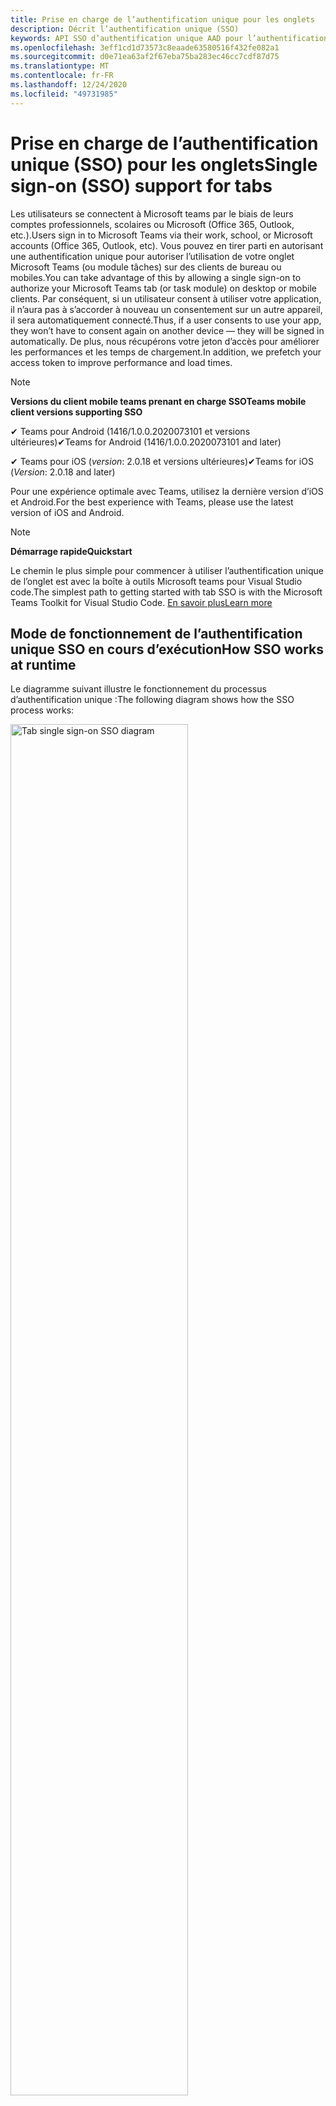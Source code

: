 ```yaml
---
title: Prise en charge de l’authentification unique pour les onglets
description: Décrit l’authentification unique (SSO)
keywords: API SSO d’authentification unique AAD pour l’authentification de teams
ms.openlocfilehash: 3eff1cd1d73573c8eaade63580516f432fe082a1
ms.sourcegitcommit: d0e71ea63af2f67eba75ba283ec46cc7cdf87d75
ms.translationtype: MT
ms.contentlocale: fr-FR
ms.lasthandoff: 12/24/2020
ms.locfileid: "49731985"
---
```

# <a name="single-sign-on-sso-support-for-tabs"></a><span data-ttu-id="adf87-104">Prise en charge de l’authentification unique (SSO) pour les onglets</span><span class="sxs-lookup"><span data-stu-id="adf87-104">Single sign-on (SSO) support for tabs</span></span>

<span data-ttu-id="adf87-105">Les utilisateurs se connectent à Microsoft teams par le biais de leurs comptes professionnels, scolaires ou Microsoft (Office 365, Outlook, etc.).</span><span class="sxs-lookup"><span data-stu-id="adf87-105">Users sign in to Microsoft Teams via their work, school, or Microsoft accounts (Office 365, Outlook, etc).</span></span> <span data-ttu-id="adf87-106">Vous pouvez en tirer parti en autorisant une authentification unique pour autoriser l’utilisation de votre onglet Microsoft Teams (ou module tâches) sur des clients de bureau ou mobiles.</span><span class="sxs-lookup"><span data-stu-id="adf87-106">You can take advantage of this by allowing a single sign-on to authorize your Microsoft Teams tab (or task module) on desktop or mobile clients.</span></span> <span data-ttu-id="adf87-107">Par conséquent, si un utilisateur consent à utiliser votre application, il n’aura pas à s’accorder à nouveau un consentement sur un autre appareil, il sera automatiquement connecté.</span><span class="sxs-lookup"><span data-stu-id="adf87-107">Thus, if a user consents to use your app, they won’t have to consent again on another device — they will be signed in automatically.</span></span> <span data-ttu-id="adf87-108">De plus, nous récupérons votre jeton d’accès pour améliorer les performances et les temps de chargement.</span><span class="sxs-lookup"><span data-stu-id="adf87-108">In addition, we prefetch your access token to improve performance and load times.</span></span>

>[!NOTE]
> <span data-ttu-id="adf87-109">**Versions du client mobile teams prenant en charge SSO**</span><span class="sxs-lookup"><span data-stu-id="adf87-109">**Teams mobile client versions supporting SSO**</span></span>  
>
> <span data-ttu-id="adf87-110">✔ Teams pour Android (1416/1.0.0.2020073101 et versions ultérieures)</span><span class="sxs-lookup"><span data-stu-id="adf87-110">✔Teams for Android (1416/1.0.0.2020073101 and later)</span></span>
>
> <span data-ttu-id="adf87-111">✔ Teams pour iOS (_version_: 2.0.18 et versions ultérieures)</span><span class="sxs-lookup"><span data-stu-id="adf87-111">✔Teams for iOS (_Version_: 2.0.18 and later)</span></span>  
>
> <span data-ttu-id="adf87-112">Pour une expérience optimale avec Teams, utilisez la dernière version d’iOS et Android.</span><span class="sxs-lookup"><span data-stu-id="adf87-112">For the best experience with Teams, please use the latest version of iOS and Android.</span></span>

>[!NOTE]
> <span data-ttu-id="adf87-113">**Démarrage rapide**</span><span class="sxs-lookup"><span data-stu-id="adf87-113">**Quickstart**</span></span>  
>
> <span data-ttu-id="adf87-114">Le chemin le plus simple pour commencer à utiliser l’authentification unique de l’onglet est avec la boîte à outils Microsoft teams pour Visual Studio code.</span><span class="sxs-lookup"><span data-stu-id="adf87-114">The simplest path to getting started with tab SSO is with the Microsoft Teams Toolkit for Visual Studio Code.</span></span> [<span data-ttu-id="adf87-115">En savoir plus</span><span class="sxs-lookup"><span data-stu-id="adf87-115">Learn more</span></span>](../../../toolkit/visual-studio-code-tab-sso.md)


## <a name="how-sso-works-at-runtime"></a><span data-ttu-id="adf87-116">Mode de fonctionnement de l’authentification unique SSO en cours d’exécution</span><span class="sxs-lookup"><span data-stu-id="adf87-116">How SSO works at runtime</span></span>

<span data-ttu-id="adf87-117">Le diagramme suivant illustre le fonctionnement du processus d’authentification unique :</span><span class="sxs-lookup"><span data-stu-id="adf87-117">The following diagram shows how the SSO process works:</span></span>

<!-- markdownlint-disable MD033 -->
<img src="~/assets/images/tabs/tabs-sso-diagram.png" alt="Tab single sign-on SSO diagram" width="75%"/>

1. <span data-ttu-id="adf87-118">Dans l’onglet, un appel JavaScript est effectué vers `getAuthToken()` .</span><span class="sxs-lookup"><span data-stu-id="adf87-118">In the tab, a JavaScript call is made to `getAuthToken()`.</span></span> <span data-ttu-id="adf87-119">Cette option indique à teams d’obtenir un jeton d’authentification pour l’application d’onglets.</span><span class="sxs-lookup"><span data-stu-id="adf87-119">This tells Teams to obtain an authentication token for the tab application.</span></span>
2. <span data-ttu-id="adf87-120">S’il s’agit de la première fois que l’utilisateur actuel a utilisé votre application d’onglets, une invite de demande est adressée au consentement (si le consentement est requis) ou à la gestion de l’authentification par étape (par exemple, authentification à deux facteurs).</span><span class="sxs-lookup"><span data-stu-id="adf87-120">If this is the first time the current user has used your tab application, there will be a request prompt to consent (if consent is required) or to handle step-up authentication (such as two-factor authentication).</span></span>
3. <span data-ttu-id="adf87-121">Teams demande le jeton d’application d’onglets du point de terminaison Azure AD pour l’utilisateur actuel.</span><span class="sxs-lookup"><span data-stu-id="adf87-121">Teams requests the tab application token from the Azure AD endpoint for the current user.</span></span>
4. <span data-ttu-id="adf87-122">Azure AD envoie le jeton d’application d’onglet à l’application Teams.</span><span class="sxs-lookup"><span data-stu-id="adf87-122">Azure AD sends the tab application token to the Teams application.</span></span>
5. <span data-ttu-id="adf87-123">Teams envoie le jeton de l’application d’onglet à l’onglet dans le cadre de l’objet de résultat renvoyé par l' `getAuthToken()` appel.</span><span class="sxs-lookup"><span data-stu-id="adf87-123">Teams sends the tab application token to the tab as part of the result object returned by the `getAuthToken()` call.</span></span>
6. <span data-ttu-id="adf87-124">Le jeton sera analysé dans l’application d’onglets, via JavaScript, pour extraire les informations nécessaires, telles que l’adresse de messagerie de l’utilisateur.</span><span class="sxs-lookup"><span data-stu-id="adf87-124">The token will be parsed in the tab application, via JavaScript, to extract the needed information, such as the user's email address.</span></span>

> [!NOTE]
> <span data-ttu-id="adf87-125">Le `getAuthToken()` n’est valide que pour l’envoi à un ensemble limité d’API de niveau utilisateur (e-mail, Profile, offline_access et OpenID), et non pour d’autres étendues Microsoft Graph telles que `User.Read` ou `Mail.Read` .</span><span class="sxs-lookup"><span data-stu-id="adf87-125">The `getAuthToken()` is only valid for consenting to a limited set of user-level APIs — email, profile, offline_access and OpenId — and not for further Microsoft Graph scopes such as `User.Read` or `Mail.Read`.</span></span> <span data-ttu-id="adf87-126">Consultez notre section à la fin de ce document pour obtenir des solutions de contournement si vous avez besoin d' [autres étendues Graph](#apps-that-require-additional-microsoft-graph-scopes).</span><span class="sxs-lookup"><span data-stu-id="adf87-126">See our section at the end of this document for suggested workarounds if you require [additional Graph scopes](#apps-that-require-additional-microsoft-graph-scopes).</span></span>

<span data-ttu-id="adf87-127">L’API SSO fonctionne également dans les [modules de tâches](../../../task-modules-and-cards/what-are-task-modules.md) qui incorporent le contenu Web.</span><span class="sxs-lookup"><span data-stu-id="adf87-127">The SSO API will also work in [Task Modules](../../../task-modules-and-cards/what-are-task-modules.md) that embed web content.</span></span>

## <a name="develop-an-sso-microsoft-teams-tab"></a><span data-ttu-id="adf87-128">Développer un onglet Microsoft teams SSO</span><span class="sxs-lookup"><span data-stu-id="adf87-128">Develop an SSO Microsoft Teams tab</span></span>

<span data-ttu-id="adf87-129">Cette section décrit les tâches impliquées dans la création d’un onglet teams qui utilise l’authentification unique.</span><span class="sxs-lookup"><span data-stu-id="adf87-129">This section describes the tasks involved in creating a Teams tab that uses SSO.</span></span> <span data-ttu-id="adf87-130">Ces tâches sont décrites ici sont indépendantes de la langue et de l’infrastructure.</span><span class="sxs-lookup"><span data-stu-id="adf87-130">These tasks are described here are language- and framework-agnostic.</span></span>

### <a name="1-create-your-azure-active-directory-azure-ad-application"></a><span data-ttu-id="adf87-131">1. créer votre application Azure Active Directory (Azure AD)</span><span class="sxs-lookup"><span data-stu-id="adf87-131">1. Create your Azure Active Directory (Azure AD) application</span></span>

#### <a name="registering-your-application-in-theazure-ad-portal-overview"></a><span data-ttu-id="adf87-132">Inscription de votre application dans le[portail Azure ad Portal](https://azure.microsoft.com/features/azure-portal/) :</span><span class="sxs-lookup"><span data-stu-id="adf87-132">Registering your application in the[Azure AD portal](https://azure.microsoft.com/features/azure-portal/) overview:</span></span>

1. <span data-ttu-id="adf87-133">Obtenir l' [ID de votre application Azure ad](/azure/active-directory/develop/howto-create-service-principal-portal#get-values-for-signing-in).</span><span class="sxs-lookup"><span data-stu-id="adf87-133">Get your [Azure AD Application ID](/azure/active-directory/develop/howto-create-service-principal-portal#get-values-for-signing-in).</span></span>
2. <span data-ttu-id="adf87-134">Spécifiez les autorisations dont votre application a besoin pour le point de terminaison Azure AD et, éventuellement, Microsoft Graph.</span><span class="sxs-lookup"><span data-stu-id="adf87-134">Specify the permissions that your application needs for the Azure AD endpoint and, optionally, Microsoft Graph.</span></span>
3. <span data-ttu-id="adf87-135">[Accorder des autorisations](/azure/active-directory/develop/howto-create-service-principal-portal#configure-access-policies-on-resources) pour les applications de bureau, Web et mobiles Teams.</span><span class="sxs-lookup"><span data-stu-id="adf87-135">[Grant permissions](/azure/active-directory/develop/howto-create-service-principal-portal#configure-access-policies-on-resources) for Teams desktop, web, and mobile applications.</span></span>
4. <span data-ttu-id="adf87-136">Pré-autoriser teams en sélectionnant le bouton **Ajouter une étendue** et dans le panneau qui s’ouvre, entrez `access_as_user` comme **nom d’étendue**.</span><span class="sxs-lookup"><span data-stu-id="adf87-136">Pre-authorize Teams by selecting the **Add a scope** button and in the panel that opens, enter `access_as_user` as the **Scope name**.</span></span>

> [!NOTE]
> <span data-ttu-id="adf87-137">Vous devez tenir compte de certaines restrictions importantes :</span><span class="sxs-lookup"><span data-stu-id="adf87-137">There are some important restrictions you should be aware of:</span></span>
>
> * <span data-ttu-id="adf87-138">Nous ne prenons en charge que les autorisations d’API Microsoft Graph de niveau utilisateur, c’est-à-dire la messagerie, le profil, le offline_access OpenId.</span><span class="sxs-lookup"><span data-stu-id="adf87-138">We only support user-level Microsoft Graph API permissions, i.e., email, profile, offline_access, OpenId.</span></span> <span data-ttu-id="adf87-139">Si vous avez besoin d’accéder à d’autres étendues Microsoft Graph (telles que `User.Read` ou `Mail.Read` ), consultez notre [solution de contournement recommandée](#apps-that-require-additional-microsoft-graph-scopes) à la fin de cette documentation.</span><span class="sxs-lookup"><span data-stu-id="adf87-139">If you need access to other Microsoft Graph scopes (such as `User.Read` or `Mail.Read`), see our [recommended workaround](#apps-that-require-additional-microsoft-graph-scopes) at the end of this documentation.</span></span>
> * <span data-ttu-id="adf87-140">Il est important que le nom de domaine de votre application soit le même que le nom de domaine que vous avez enregistré pour votre application Azure AD.</span><span class="sxs-lookup"><span data-stu-id="adf87-140">It's important that your application's domain name is the same as the domain name you've registering for your Azure AD application.</span></span>
> * <span data-ttu-id="adf87-141">Nous ne prenons actuellement pas en charge plusieurs domaines par application.</span><span class="sxs-lookup"><span data-stu-id="adf87-141">We don't currently support multiple domains per app.</span></span>
> * <span data-ttu-id="adf87-142">Nous ne prenons pas en charge les applications qui utilisent le `azurewebsites.net` domaine car elles sont trop courantes et peuvent présenter un risque de sécurité.</span><span class="sxs-lookup"><span data-stu-id="adf87-142">We don't support applications that use the `azurewebsites.net` domain because it is too common and may be a security risk.</span></span> <span data-ttu-id="adf87-143">Toutefois, nous cherchons activement à supprimer cette restriction.</span><span class="sxs-lookup"><span data-stu-id="adf87-143">However, we're actively seeking to remove this restriction.</span></span>

#### <a name="registering-your-app-through-the-azure-active-directory-portal-in-depth"></a><span data-ttu-id="adf87-144">Enregistrement approfondi de votre application via le portail Azure Active Directory :</span><span class="sxs-lookup"><span data-stu-id="adf87-144">Registering your app through the Azure Active Directory portal in-depth:</span></span>

1. <span data-ttu-id="adf87-145">Enregistrez une nouvelle application dans le portail [Azure Active Directory-inscriptions des applications](https://go.microsoft.com/fwlink/?linkid=2083908) .</span><span class="sxs-lookup"><span data-stu-id="adf87-145">Register a new application in the [Azure Active Directory – App Registrations](https://go.microsoft.com/fwlink/?linkid=2083908) portal.</span></span>
2. <span data-ttu-id="adf87-146">Sélectionnez **nouvelle inscription** et, dans la *page inscrire une application*, définissez les valeurs suivantes :</span><span class="sxs-lookup"><span data-stu-id="adf87-146">Select **New Registration** and on the *register an application page*, set following values:</span></span>
    * <span data-ttu-id="adf87-147">Définissez **Name** sur le nom de votre application.</span><span class="sxs-lookup"><span data-stu-id="adf87-147">Set **name** to your app name.</span></span>
    * <span data-ttu-id="adf87-148">Choisissez les **types de comptes pris en charge** (tout type de compte fonctionne) ¹</span><span class="sxs-lookup"><span data-stu-id="adf87-148">Choose the **supported account types** (any account type will work) ¹</span></span>
    * <span data-ttu-id="adf87-149">Laissez **Redirect URI** vide.</span><span class="sxs-lookup"><span data-stu-id="adf87-149">Leave **Redirect URI** empty.</span></span>
    * <span data-ttu-id="adf87-150">Choisissez **Inscrire**.</span><span class="sxs-lookup"><span data-stu-id="adf87-150">Choose **Register**.</span></span>
3. <span data-ttu-id="adf87-151">Sur la page vue d’ensemble, copiez et enregistrez l’ID de l' **application (client)**.</span><span class="sxs-lookup"><span data-stu-id="adf87-151">On the overview page, copy and save the **Application (client) ID**.</span></span> <span data-ttu-id="adf87-152">Vous en aurez besoin plus tard lors de la mise à jour de votre manifeste d’application Teams.</span><span class="sxs-lookup"><span data-stu-id="adf87-152">You’ll need it later when updating your Teams application manifest.</span></span>
4. <span data-ttu-id="adf87-153">Sélectionnez **Exposer une API** sous **Gérer**.</span><span class="sxs-lookup"><span data-stu-id="adf87-153">Under **Manage**, select **Expose an API**.</span></span> 
5. <span data-ttu-id="adf87-154">Sélectionnez le lien **définir** pour générer l’URI de l’ID de l’application sous la forme `api://{AppID}` .</span><span class="sxs-lookup"><span data-stu-id="adf87-154">Select the **Set** link to generate the Application ID URI in the form of `api://{AppID}`.</span></span> <span data-ttu-id="adf87-155">Insérez votre nom de domaine complet (avec une barre oblique « / » ajoutée à la fin) entre les deux barres obliques et le GUID.</span><span class="sxs-lookup"><span data-stu-id="adf87-155">Insert your fully qualified domain name (with a forward slash "/" appended to the end) between the double forward slashes and the GUID.</span></span> <span data-ttu-id="adf87-156">L’ID entier doit avoir la forme suivante : `api://fully-qualified-domain-name.com/{AppID}` ²</span><span class="sxs-lookup"><span data-stu-id="adf87-156">The entire ID should have the form of: `api://fully-qualified-domain-name.com/{AppID}` ²</span></span>
    * <span data-ttu-id="adf87-157">ex : `api://subdomain.example.com/00000000-0000-0000-0000-000000000000` .</span><span class="sxs-lookup"><span data-stu-id="adf87-157">ex: `api://subdomain.example.com/00000000-0000-0000-0000-000000000000`.</span></span>
    
    <span data-ttu-id="adf87-158">Le nom de domaine complet est le nom de domaine lisible par l’utilisateur à partir duquel votre application est fournie.</span><span class="sxs-lookup"><span data-stu-id="adf87-158">The fully qualified domain name is the human readable domain name from which your app is served.</span></span> <span data-ttu-id="adf87-159">Si vous utilisez un service de tunneling tel que ngrok, vous devez mettre à jour cette valeur chaque fois que votre sous-domaine ngrok est modifié.</span><span class="sxs-lookup"><span data-stu-id="adf87-159">If you are using a tunneling service such as ngrok, you will need to update     this value whenever your ngrok subdomain changes.</span></span> 
6. <span data-ttu-id="adf87-160">Sélectionnez le bouton **Ajouter une étendue**.</span><span class="sxs-lookup"><span data-stu-id="adf87-160">Select the **Add a scope** button.</span></span> <span data-ttu-id="adf87-161">Dans le volet qui s’ouvre, entrez `access_as_user` en tant que **nom de l’étendue**.</span><span class="sxs-lookup"><span data-stu-id="adf87-161">In the panel that opens, enter `access_as_user` as the **Scope name**.</span></span>
7. <span data-ttu-id="adf87-162">Définir **qui peut consentir ?**`Admins and users`</span><span class="sxs-lookup"><span data-stu-id="adf87-162">Set **Who can consent?** to `Admins and users`</span></span>
8. <span data-ttu-id="adf87-163">Renseignez les champs de configuration des invites d’administrateur et de consentement de l’utilisateur avec des valeurs appropriées pour l' `access_as_user` étendue :</span><span class="sxs-lookup"><span data-stu-id="adf87-163">Fill in the fields for configuring the admin and user consent prompts with values that are appropriate for the `access_as_user` scope:</span></span>
    * <span data-ttu-id="adf87-164">**Titre du consentement administratif :** Les équipes peuvent accéder au profil de l’utilisateur.</span><span class="sxs-lookup"><span data-stu-id="adf87-164">**Admin consent title:** Teams can access the user’s profile.</span></span>
    * <span data-ttu-id="adf87-165">**Description du consentement administratif**: permet à teams d’appeler les API Web de l’application en tant qu’utilisateur actuel.</span><span class="sxs-lookup"><span data-stu-id="adf87-165">**Admin consent description**: Allows Teams to call the app’s web APIs as the current user.</span></span>
    * <span data-ttu-id="adf87-166">**Titre du consentement** de l’utilisateur : teams peut accéder au profil utilisateur et faire des demandes au nom de l’utilisateur.</span><span class="sxs-lookup"><span data-stu-id="adf87-166">**User consent title**: Teams can access the user profile and make requests on the user's behalf.</span></span>
    * <span data-ttu-id="adf87-167">**Description du consentement de l’utilisateur :** Permettre aux équipes d’appeler les API de cette application avec les mêmes droits que l’utilisateur.</span><span class="sxs-lookup"><span data-stu-id="adf87-167">**User consent description:** Enable Teams to call this app’s APIs with the same rights as the user.</span></span>
9. <span data-ttu-id="adf87-168">Vérifiez que l' **État** est défini sur **activé** .</span><span class="sxs-lookup"><span data-stu-id="adf87-168">Ensure that **State** is set to **Enabled**</span></span>
10. <span data-ttu-id="adf87-169">Sélectionnez le bouton **Ajouter une étendue** à enregistrer.</span><span class="sxs-lookup"><span data-stu-id="adf87-169">Select the **Add scope** button to save</span></span> 
    * <span data-ttu-id="adf87-170">La partie domaine du **nom d’étendue** affiché juste en dessous du champ de texte doit correspondre automatiquement à l’URI d' **ID d’application** défini à l’étape précédente, avec `/access_as_user` ajouté à la fin :</span><span class="sxs-lookup"><span data-stu-id="adf87-170">The domain part of the **Scope name** displayed just below the text field should automatically match the **Application ID** URI set in the previous step, with `/access_as_user` appended to the end:</span></span>
        * `api://subdomain.example.com/00000000-0000-0000-0000-000000000000/access_as_user`
11. <span data-ttu-id="adf87-171">Dans la section **applications clientes autorisées** , identifiez les applications que vous souhaitez autoriser pour l’application Web de votre application.</span><span class="sxs-lookup"><span data-stu-id="adf87-171">In the **Authorized client applications** section, identify the applications that you want to authorize for your app’s web application.</span></span> <span data-ttu-id="adf87-172">Sélectionnez *Ajouter une application cliente*.</span><span class="sxs-lookup"><span data-stu-id="adf87-172">Select *Add a client application*.</span></span> <span data-ttu-id="adf87-173">Entrez chacun des ID client suivants et sélectionnez l’étendue autorisée que vous avez créée à l’étape précédente :</span><span class="sxs-lookup"><span data-stu-id="adf87-173">Enter each of the following client IDs and select the authorized scope you created in the previous step:</span></span>
    * <span data-ttu-id="adf87-174">`1fec8e78-bce4-4aaf-ab1b-5451cc387264` (Team mobile/application de bureau)</span><span class="sxs-lookup"><span data-stu-id="adf87-174">`1fec8e78-bce4-4aaf-ab1b-5451cc387264` (Teams mobile/desktop application)</span></span>
    * <span data-ttu-id="adf87-175">`5e3ce6c0-2b1f-4285-8d4b-75ee78787346` (Application Web Teams)</span><span class="sxs-lookup"><span data-stu-id="adf87-175">`5e3ce6c0-2b1f-4285-8d4b-75ee78787346` (Teams web application)</span></span>
12. <span data-ttu-id="adf87-176">Accédez à **autorisations d’API**.</span><span class="sxs-lookup"><span data-stu-id="adf87-176">Navigate to **API Permissions**.</span></span> <span data-ttu-id="adf87-177">Sélectionnez *Ajouter une autorisation*  >  délégation de *Microsoft Graph*  >  *autorisations*, puis ajoutez les autorisations suivantes à partir de l’API Microsoft Graph :</span><span class="sxs-lookup"><span data-stu-id="adf87-177">Select *Add a permission* > *Microsoft Graph* > *Delegated permissions*, then add the following permissions from Microsoft Graph API:</span></span>
    * <span data-ttu-id="adf87-178">User. Read (activé par défaut)</span><span class="sxs-lookup"><span data-stu-id="adf87-178">User.Read (enabled by default)</span></span>
    * <span data-ttu-id="adf87-179">email</span><span class="sxs-lookup"><span data-stu-id="adf87-179">email</span></span>
    * <span data-ttu-id="adf87-180">offline_access</span><span class="sxs-lookup"><span data-stu-id="adf87-180">offline_access</span></span>
    * <span data-ttu-id="adf87-181">OpenId</span><span class="sxs-lookup"><span data-stu-id="adf87-181">OpenId</span></span>
    * <span data-ttu-id="adf87-182">profil</span><span class="sxs-lookup"><span data-stu-id="adf87-182">profile</span></span>

13. <span data-ttu-id="adf87-183">Accéder à **l’authentification**</span><span class="sxs-lookup"><span data-stu-id="adf87-183">Navigate to **Authentication**</span></span>

    <span data-ttu-id="adf87-184">Si une application n’a pas reçu le consentement de l’administrateur informatique, les utilisateurs devront fournir un consentement lors de la première utilisation d’une application.</span><span class="sxs-lookup"><span data-stu-id="adf87-184">If an app hasn't been granted IT admin consent, users will have to provide consent the first time they use an app.</span></span>

    <span data-ttu-id="adf87-185">Définissez un URI de redirection :</span><span class="sxs-lookup"><span data-stu-id="adf87-185">Set a redirect URI:</span></span>
    * <span data-ttu-id="adf87-186">Sélectionnez **Ajouter une plateforme**.</span><span class="sxs-lookup"><span data-stu-id="adf87-186">Select **Add a platform**.</span></span>
    * <span data-ttu-id="adf87-187">Sélectionnez **Web**.</span><span class="sxs-lookup"><span data-stu-id="adf87-187">Select **web**.</span></span>
    * <span data-ttu-id="adf87-188">Entrez l' **URI de redirection** pour votre application.</span><span class="sxs-lookup"><span data-stu-id="adf87-188">Enter the **redirect URI** for your app.</span></span> <span data-ttu-id="adf87-189">Il s’agit de la page dans laquelle un flux d’octroi implicite réussit la redirection de l’utilisateur.</span><span class="sxs-lookup"><span data-stu-id="adf87-189">This will be the page where a successful implicit grant flow will redirect the user.</span></span> <span data-ttu-id="adf87-190">Il s’agit du même nom de domaine complet que celui que vous avez entré à l’étape 5, suivi de l’itinéraire de l’API à partir duquel une réponse d’authentification doit être envoyée.</span><span class="sxs-lookup"><span data-stu-id="adf87-190">This will be same fully qualified domain name that you entered in step 5 followed by the API route where a authentication response should be sent.</span></span> <span data-ttu-id="adf87-191">Si vous configurez l’un des exemples de teams, voici ce qui suit : `https://subdomain.example.com/auth-end`</span><span class="sxs-lookup"><span data-stu-id="adf87-191">If you are following any of the Teams samples, this will be: `https://subdomain.example.com/auth-end`</span></span>

    <span data-ttu-id="adf87-192">Ensuite, activez l’octroi implicite en cochant les cases suivantes :</span><span class="sxs-lookup"><span data-stu-id="adf87-192">Next, enable implicit grant by checking the following boxes:</span></span>  
    <span data-ttu-id="adf87-193">Jeton d’ID ✔</span><span class="sxs-lookup"><span data-stu-id="adf87-193">✔ ID Token</span></span>  
    <span data-ttu-id="adf87-194">Jeton d’accès ✔</span><span class="sxs-lookup"><span data-stu-id="adf87-194">✔ Access Token</span></span>  
    
<span data-ttu-id="adf87-195">Félicitations !</span><span class="sxs-lookup"><span data-stu-id="adf87-195">Congratulations!</span></span> <span data-ttu-id="adf87-196">Vous avez terminé les conditions préalables à l’inscription de l’application pour poursuivre votre application d’authentification unique de tabulation.</span><span class="sxs-lookup"><span data-stu-id="adf87-196">You have completed the app registration prerequisites to proceed with your tab SSO app.</span></span>     

> [!NOTE]
>
> * <span data-ttu-id="adf87-197">¹ si votre application Azure AD est inscrite dans le _même_ client que celui où vous effectuez une demande d’authentification dans Teams, l’utilisateur ne sera pas invité à accorder son consentement et recevra immédiatement un jeton d’accès.</span><span class="sxs-lookup"><span data-stu-id="adf87-197">¹ If your Azure AD app is registered in the _same_ tenant where you're making an authentication request in Teams, the user won't be asked to consent and will be granted an access token right away.</span></span> <span data-ttu-id="adf87-198">Les utilisateurs doivent uniquement accepter ces autorisations si l’application Azure AD est inscrite dans un autre client.</span><span class="sxs-lookup"><span data-stu-id="adf87-198">Users only need to consent to these permissions if the Azure AD app is registered in a different tenant.</span></span>
> * <span data-ttu-id="adf87-199">² si vous obtenez une erreur indiquant que le domaine est déjà détenu et que vous êtes le propriétaire, suivez la procédure lors du [démarrage rapide : ajoutez un nom de domaine personnalisé à Azure Active Directory](/azure/active-directory/fundamentals/add-custom-domain) pour inscrire le domaine, puis répétez l’étape 5, ci-dessus.</span><span class="sxs-lookup"><span data-stu-id="adf87-199">² If you get an error stating that the domain is already owned and you are the owner, follow the procedure at [Quickstart: Add a custom domain name to Azure Active Directory](/azure/active-directory/fundamentals/add-custom-domain) to register the domain, and then repeat step 5, above.</span></span> <span data-ttu-id="adf87-200">(Cette erreur peut également se produire si vous n’êtes pas connecté avec des informations d’identification d’administrateur dans le client Office 365 location).</span><span class="sxs-lookup"><span data-stu-id="adf87-200">(This error can also occur if you aren't signed in with Admin credentials in the Office 365 tenancy).</span></span>
> * <span data-ttu-id="adf87-201">Si vous ne recevez pas l’UPN (nom d’utilisateur principal) dans le jeton d’accès renvoyé, vous pouvez l’ajouter en tant que [revendication facultative](https://docs.microsoft.com/azure/active-directory/develop/active-directory-optional-claims) dans Azure ad.</span><span class="sxs-lookup"><span data-stu-id="adf87-201">If you are not receiving the UPN (User Principal Name) in the returned access token, you can add it as an [optional claim](https://docs.microsoft.com/azure/active-directory/develop/active-directory-optional-claims) in Azure AD.</span></span>

### <a name="2-update-your-microsoft-teams-application-manifest"></a><span data-ttu-id="adf87-202">2. mettre à jour le manifeste de votre application Microsoft teams</span><span class="sxs-lookup"><span data-stu-id="adf87-202">2. Update your Microsoft Teams application manifest</span></span>

<span data-ttu-id="adf87-203">Ajoutez de nouvelles propriétés à votre manifeste Microsoft teams :</span><span class="sxs-lookup"><span data-stu-id="adf87-203">Add new properties to your Microsoft Teams manifest:</span></span>

* <span data-ttu-id="adf87-204">**WebApplicationInfo** -parent des éléments suivants :</span><span class="sxs-lookup"><span data-stu-id="adf87-204">**WebApplicationInfo** - The parent of the following elements:</span></span>

> [!div class="checklist"]
> * <span data-ttu-id="adf87-205">**ID** : ID client de l’application.</span><span class="sxs-lookup"><span data-stu-id="adf87-205">**id** - The client ID of the application.</span></span> <span data-ttu-id="adf87-206">Il s’agit de l’ID d’application que vous avez obtenu dans le cadre de l’inscription de l’application auprès d’Azure AD.</span><span class="sxs-lookup"><span data-stu-id="adf87-206">This is the application ID that you obtained as part of registering the application with Azure AD.</span></span>
>* <span data-ttu-id="adf87-207">**ressource** -le domaine et le sous-domaine de votre application.</span><span class="sxs-lookup"><span data-stu-id="adf87-207">**resource** - The domain and subdomain of your application.</span></span> <span data-ttu-id="adf87-208">Il s’agit du même URI (y compris le `api://` protocole) que vous avez enregistré lors de la création `scope` de votre étape ci-dessus.</span><span class="sxs-lookup"><span data-stu-id="adf87-208">This is the same URI (including the `api://` protocol) that you registered when creating your `scope` in step 6 above.</span></span> <span data-ttu-id="adf87-209">Vous ne devez pas inclure le `access_as_user` chemin d’accès dans votre ressource.</span><span class="sxs-lookup"><span data-stu-id="adf87-209">You shouldn't include the `access_as_user` path in your resource.</span></span> <span data-ttu-id="adf87-210">La partie domaine de cet URI doit correspondre au domaine, y compris à tous les sous-domaines, utilisés dans les URL de votre manifeste d’application Teams.</span><span class="sxs-lookup"><span data-stu-id="adf87-210">The domain part of this URI should match the domain, including any subdomains, used in the URLs of your Teams application manifest.</span></span>

```json
"webApplicationInfo": {
  "id": "00000000-0000-0000-0000-000000000000",
  "resource": "api://subdomain.example.com/00000000-0000-0000-0000-000000000000"
}
```

> [!NOTE]
>
>* <span data-ttu-id="adf87-211">La ressource d’une application AAD correspond généralement à la racine de son URL de site et de l’appID (par exemple `api://subdomain.example.com/00000000-0000-0000-0000-000000000000` ,).</span><span class="sxs-lookup"><span data-stu-id="adf87-211">The resource for an AAD app will usually be the root of its site URL and the appID (e.g. `api://subdomain.example.com/00000000-0000-0000-0000-000000000000`).</span></span> <span data-ttu-id="adf87-212">Nous utilisons également cette valeur pour vous assurer que votre demande provient du même domaine.</span><span class="sxs-lookup"><span data-stu-id="adf87-212">We also use this value to ensure your request is coming from the same domain.</span></span> <span data-ttu-id="adf87-213">Par conséquent, assurez-vous que l' `contentURL` pour votre onglet utilise les mêmes domaines que votre propriété de ressource.</span><span class="sxs-lookup"><span data-stu-id="adf87-213">Therefore, make sure that the `contentURL` for your tab uses the same domains as your resource property.</span></span>
>* <span data-ttu-id="adf87-214">Vous devez utiliser le manifeste version 1,5 ou une version ultérieure pour implémenter le `webApplicationInfo` champ.</span><span class="sxs-lookup"><span data-stu-id="adf87-214">You need to use manifest version 1.5 or higher to implement the `webApplicationInfo` field.</span></span>

### <a name="3-get-an-authentication-token-from-your-client-side-code"></a><span data-ttu-id="adf87-215">3. obtenir un jeton d’authentification à partir de votre code côté client</span><span class="sxs-lookup"><span data-stu-id="adf87-215">3. Get an authentication token from your client-side code</span></span>

<span data-ttu-id="adf87-216">Voici à quoi ressemble l’API d’authentification :</span><span class="sxs-lookup"><span data-stu-id="adf87-216">Here's what the authentication API looks like:</span></span>

```javascript
var authTokenRequest = {
  successCallback: function(result) { console.log("Success: " + result); },
  failureCallback: function(error) { console.log("Failure: " + error); }
};
microsoftTeams.authentication.getAuthToken(authTokenRequest);
```

<span data-ttu-id="adf87-217">Lorsque vous appelez, `getAuthToken` un consentement d’utilisateur supplémentaire est requis (pour les autorisations au niveau de l’utilisateur)-une boîte de dialogue s’affichera pour que l’utilisateur les encourage à accorder un consentement supplémentaire.</span><span class="sxs-lookup"><span data-stu-id="adf87-217">When you call `getAuthToken` - and additional user consent is required (for user-level permissions) - we will show a dialog to the user encouraging them to grant additional consent.</span></span> 

<span data-ttu-id="adf87-218">Une fois que vous avez reçu le jeton d’accès dans le rappel de réussite, vous pouvez décoder le jeton d’accès pour afficher les revendications associées à ce jeton.</span><span class="sxs-lookup"><span data-stu-id="adf87-218">Once you've received the access token in the success callback you can decode the access token to view the claims associated with that token.</span></span> <span data-ttu-id="adf87-219">(Si vous le souhaitez, vous pouvez copier/coller manuellement le jeton d’accès dans un outil tel que [JWT.IO](https://jwt.io/) pour inspecter son contenu).</span><span class="sxs-lookup"><span data-stu-id="adf87-219">(Optionally, you can manually copy/paste the access token into a tool such as [JWT.io](https://jwt.io/) to inspect its contents).</span></span> <span data-ttu-id="adf87-220">Si vous ne recevez pas l’UPN (nom d’utilisateur principal) dans le jeton d’accès renvoyé, vous pouvez l’ajouter en tant que [revendication facultative](https://docs.microsoft.com/azure/active-directory/develop/active-directory-optional-claims) dans Azure ad.</span><span class="sxs-lookup"><span data-stu-id="adf87-220">If you are not receiving the UPN (User Principal Name) in the returned access token, you can add it as an [optional claim](https://docs.microsoft.com/azure/active-directory/develop/active-directory-optional-claims) in Azure AD.</span></span>

<p>
    <img src="~/assets/images/tabs/tabs-sso-prompt.png" alt="Tab single sign-on SSO dialog prompt" width="75%"/>
</p>

## <a name="sample-code"></a><span data-ttu-id="adf87-221">Exemple de code</span><span class="sxs-lookup"><span data-stu-id="adf87-221">Sample code</span></span>

<span data-ttu-id="adf87-222">Visitez notre exemple d’application : [exemple de SSO PNP MSTeams](https://github.com/pnp/teams-dev-samples/tree/master/samples/tab-sso)</span><span class="sxs-lookup"><span data-stu-id="adf87-222">Visit our sample application: [MSTeams PnP SSO Sample](https://github.com/pnp/teams-dev-samples/tree/master/samples/tab-sso)</span></span>

<span data-ttu-id="adf87-223">Le fichier Lisez-moi décrit la configuration de votre environnement de développement et la configuration de votre application dans Azure AD.</span><span class="sxs-lookup"><span data-stu-id="adf87-223">The README explains how to set up your development environment and how to configure your application in Azure AD.</span></span> <span data-ttu-id="adf87-224">Vous pouvez également trouver des informations supplémentaires sur la façon dont l’exemple est structuré dans la [section structure](https://github.com/OfficeDev/msteams-tabs-sso-sample-nodejs#app-structure) de l’application pour vous aider à vous familiariser avec le code base.</span><span class="sxs-lookup"><span data-stu-id="adf87-224">You can also find further information on how the sample is structured in the [app structure section](https://github.com/OfficeDev/msteams-tabs-sso-sample-nodejs#app-structure) to help familiarize yourself with the codebase.</span></span>

## <a name="known-limitations"></a><span data-ttu-id="adf87-225">Limitations connues</span><span class="sxs-lookup"><span data-stu-id="adf87-225">Known Limitations</span></span>

### <a name="apps-that-require-additional-microsoft-graph-scopes"></a><span data-ttu-id="adf87-226">Applications qui requièrent des étendues Microsoft Graph supplémentaires</span><span class="sxs-lookup"><span data-stu-id="adf87-226">Apps that require additional Microsoft Graph Scopes</span></span>

<span data-ttu-id="adf87-227">Notre implémentation actuelle de SSO accorde uniquement le consentement pour les autorisations au niveau de l’utilisateur : e-mail, Profile, offline_access, OpenId, et non pour d’autres API (telles que User. Read ou mail. Read).</span><span class="sxs-lookup"><span data-stu-id="adf87-227">Our current implementation for SSO only grants consent for user-level permissions — email, profile, offline_access, OpenId — not for other APIs (such as User.Read or Mail.Read).</span></span> <span data-ttu-id="adf87-228">Si votre application a besoin d’autres étendues Microsoft Graph, voici quelques solutions d’activation :</span><span class="sxs-lookup"><span data-stu-id="adf87-228">If your app needs further Microsoft Graph scopes, here are some enabling workarounds:</span></span>

#### <a name="tenant-admin-consent"></a><span data-ttu-id="adf87-229">Consentement de l’administrateur client</span><span class="sxs-lookup"><span data-stu-id="adf87-229">Tenant Admin Consent</span></span>

<span data-ttu-id="adf87-230">L’approche la plus simple consiste à obtenir de l’administrateur client le consentement préalable au nom de l’organisation.</span><span class="sxs-lookup"><span data-stu-id="adf87-230">The simplest approach is to get a tenant admin to pre-consent on behalf of the organization.</span></span> <span data-ttu-id="adf87-231">Cela signifie que les utilisateurs n’ont pas à consentir à ces étendues et vous pouvez alors être libre d’échanger le côté serveur de jetons à l’aide du flux de la [part de](/azure/active-directory/develop/v1-oauth2-on-behalf-of-flow)Azure ad.</span><span class="sxs-lookup"><span data-stu-id="adf87-231">This means users won’t have to consent to these scopes and you can then be free to exchange the token server side using Azure AD’s [on-behalf-of flow](/azure/active-directory/develop/v1-oauth2-on-behalf-of-flow).</span></span> <span data-ttu-id="adf87-232">Cette solution de contournement est acceptable pour les applications métiers internes, mais peut ne pas suffire pour les développeurs tiers qui ne pourront pas compter sur l’approbation de l’administrateur client.</span><span class="sxs-lookup"><span data-stu-id="adf87-232">This workaround is acceptable for internal line-of-business applications but may not be enough for third-party developers who may not be able to rely on tenant admin approval.</span></span>

<span data-ttu-id="adf87-233">Une méthode simple d’envoi pour le compte d’une organisation (en tant qu’administrateur client) consiste à visiter :</span><span class="sxs-lookup"><span data-stu-id="adf87-233">A simple way of consenting on behalf of an organization (as a tenant admin) is to visit:</span></span>

* `https://login.microsoftonline.com/common/adminconsent?client_id=<AAD_App_ID>`

#### <a name="asking-for-additional-consent-using-the-auth-api"></a><span data-ttu-id="adf87-234">Demande de consentement supplémentaire à l’aide de l’API auth</span><span class="sxs-lookup"><span data-stu-id="adf87-234">Asking for additional consent using the Auth API</span></span>

<span data-ttu-id="adf87-235">Une autre approche pour obtenir des étendues Microsoft Graph supplémentaires consiste à présenter une boîte de dialogue de consentement à l’aide de notre [approche d’authentification Web Azure ad existante,](~/tabs/how-to/authentication/auth-tab-aad.md#navigate-to-the-authorization-page-from-your-popup-page) qui implique de faire apparaître une boîte de dialogue d’autorisation Azure ad.</span><span class="sxs-lookup"><span data-stu-id="adf87-235">Another approach for getting additional Microsoft Graph scopes is to present a consent dialog using our existing [web-based Azure AD authentication approach](~/tabs/how-to/authentication/auth-tab-aad.md#navigate-to-the-authorization-page-from-your-popup-page) which involves popping up an Azure AD consent dialog.</span></span> <span data-ttu-id="adf87-236">Il existe des ajouts notables :</span><span class="sxs-lookup"><span data-stu-id="adf87-236">There are some notable additions:</span></span>

1. <span data-ttu-id="adf87-237">Le jeton récupéré à l’aide de `getAuthToken()` doit être échangé côté serveur à l’aide du flux Azure ad [de la part de](/azure/active-directory/develop/v2-oauth2-on-behalf-of-flow) pour accéder à ces API Microsoft Graph supplémentaires.</span><span class="sxs-lookup"><span data-stu-id="adf87-237">The token retrieved using `getAuthToken()` needs to be exchanged server-side using Azure AD [on-behalf-of flow](/azure/active-directory/develop/v2-oauth2-on-behalf-of-flow) to get access to those additional Microsoft Graph APIs.</span></span>
    * <span data-ttu-id="adf87-238">Veillez à utiliser le point de terminaison Microsoft Graph v2 pour ce Exchange.</span><span class="sxs-lookup"><span data-stu-id="adf87-238">Be sure to use the v2 Microsoft Graph endpoint for this exchange</span></span>
2. <span data-ttu-id="adf87-239">Si l’échange échoue, Azure AD renvoie une exception Grant non valide.</span><span class="sxs-lookup"><span data-stu-id="adf87-239">If the exchange fails, Azure AD will return an invalid grant exception.</span></span> <span data-ttu-id="adf87-240">Il y a généralement l’un des deux messages d’erreur suivants : `invalid_grant` ou `interaction_required`</span><span class="sxs-lookup"><span data-stu-id="adf87-240">There are usually one of two error messages: `invalid_grant` or `interaction_required`</span></span>
3. <span data-ttu-id="adf87-241">Lorsque l’échange échoue, vous devez demander un consentement supplémentaire.</span><span class="sxs-lookup"><span data-stu-id="adf87-241">When the exchange fails, then you need to ask for additional consent.</span></span> <span data-ttu-id="adf87-242">Nous vous recommandons d’afficher une interface utilisateur demandant à l’utilisateur d’accorder un consentement supplémentaire.</span><span class="sxs-lookup"><span data-stu-id="adf87-242">We recommend showing some UI asking the user to grant additional consent.</span></span> <span data-ttu-id="adf87-243">Cette interface utilisateur doit inclure un bouton qui déclenche une boîte de dialogue d’autorisation Azure AD à l’aide de notre [API d’authentification Azure ad](~/concepts/authentication/auth-silent-aad.md).</span><span class="sxs-lookup"><span data-stu-id="adf87-243">This UI should include a button that triggers an Azure AD consent dialog using our [Azure AD authentication API](~/concepts/authentication/auth-silent-aad.md).</span></span>
4. <span data-ttu-id="adf87-244">Lorsque vous demandez un consentement supplémentaire d’Azure AD, vous devez inclure `prompt=consent` dans votre [paramètre de chaîne de requête](~/tabs/how-to/authentication/auth-silent-aad.md#get-the-user-context) dans Azure ad, sinon Azure ad ne demandera pas les étendues supplémentaires.</span><span class="sxs-lookup"><span data-stu-id="adf87-244">When asking for additional consent from Azure AD, you need to include `prompt=consent` in your [query-string-parameter](~/tabs/how-to/authentication/auth-silent-aad.md#get-the-user-context) to Azure AD otherwise Azure AD will not ask for the additional scopes.</span></span>
    * <span data-ttu-id="adf87-245">Au lieu de: `?scope={scopes}`</span><span class="sxs-lookup"><span data-stu-id="adf87-245">Instead of: `?scope={scopes}`</span></span>
    * <span data-ttu-id="adf87-246">Utilisez ce qui suit : `?prompt=consent&scope={scopes}`</span><span class="sxs-lookup"><span data-stu-id="adf87-246">Use this: `?prompt=consent&scope={scopes}`</span></span>
    * <span data-ttu-id="adf87-247">Assurez- `{scopes}` vous que inclut toutes les étendues que vous invitez l’utilisateur (par exemple : mail. Read ou User. Read).</span><span class="sxs-lookup"><span data-stu-id="adf87-247">Be sure that `{scopes}` includes all the scopes you are prompting the user for (ex: Mail.Read or User.Read).</span></span>
5. <span data-ttu-id="adf87-248">Une fois que l’utilisateur a accordé une autorisation supplémentaire, essayez de nouveau pour accéder à ces API supplémentaires.</span><span class="sxs-lookup"><span data-stu-id="adf87-248">Once the user has granted additional permission, retry the on-behalf-of-flow to get access to these additional APIs.</span></span>

### <a name="non-azure-ad-authentication"></a><span data-ttu-id="adf87-249">Authentification AD non Azure</span><span class="sxs-lookup"><span data-stu-id="adf87-249">Non-Azure AD Authentication</span></span>

<span data-ttu-id="adf87-250">La solution d’authentification décrite ci-dessus fonctionne uniquement pour les applications et les services qui prennent en charge Azure Active Directory en tant que fournisseur d’identité.</span><span class="sxs-lookup"><span data-stu-id="adf87-250">The above-described authentication solution only works for apps and services that support Azure AD as an identity provider.</span></span> <span data-ttu-id="adf87-251">Les applications qui souhaitent s’authentifier à l’aide de services non Azure AD doivent continuer à utiliser le flux de l' [authentification Web](~/concepts/authentication.md)contextuelle.</span><span class="sxs-lookup"><span data-stu-id="adf87-251">Apps that want to authenticate using non-Azure AD based services need to continue using the pop-up-based [web authentication flow](~/concepts/authentication.md).</span></span>
